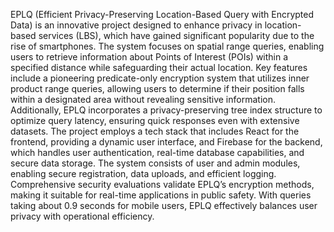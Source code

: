 
EPLQ (Efficient Privacy-Preserving Location-Based Query with Encrypted Data) is an innovative project designed to enhance privacy in location-based services (LBS), which have gained significant popularity due to the rise of smartphones. The system focuses on spatial range queries, enabling users to retrieve information about Points of Interest (POIs) within a specified distance while safeguarding their actual location. Key features include a pioneering predicate-only encryption system that utilizes inner product range queries, allowing users to determine if their position falls within a designated area without revealing sensitive information. Additionally, EPLQ incorporates a privacy-preserving tree index structure to optimize query latency, ensuring quick responses even with extensive datasets. The project employs a tech stack that includes React for the frontend, providing a dynamic user interface, and Firebase for the backend, which handles user authentication, real-time database capabilities, and secure data storage. The system consists of user and admin modules, enabling secure registration, data uploads, and efficient logging. Comprehensive security evaluations validate EPLQ’s encryption methods, making it suitable for real-time applications in public safety. With queries taking about 0.9 seconds for mobile users, EPLQ effectively balances user privacy with operational efficiency.
